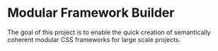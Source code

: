 # Modular Framework Builder
The goal of this project is to enable the quick creation of semantically coherent modular CSS frameworks for large scale projects.
